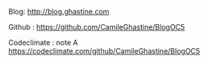 Blog:
http://blog.ghastine.com

Github :
https://github.com/CamileGhastine/BlogOC5

Codeclimate : note A
https://codeclimate.com/github/CamileGhastine/BlogOC5

